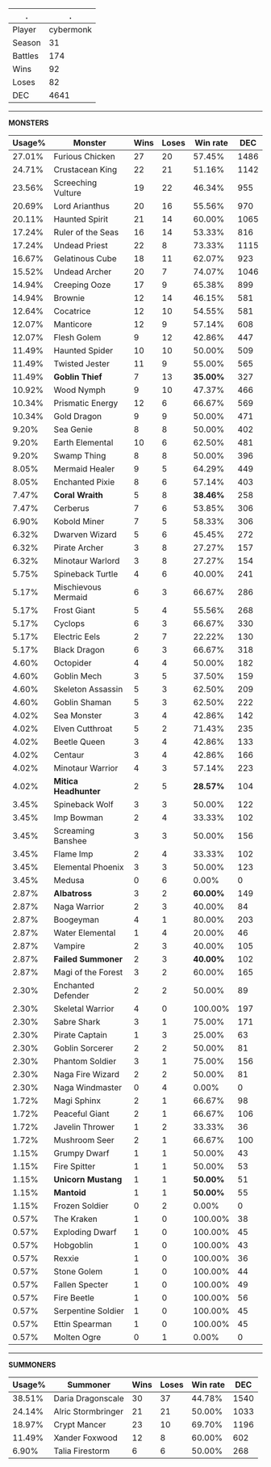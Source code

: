 .|.
|-|-
Player|cybermonk
Season|31
Battles|174
Wins|92
Loses|82
DEC|4641

---
**MONSTERS**

Usage%|Monster|Wins|Loses|Win rate|DEC|
-|-|-|-|-|-|
27.01%|Furious Chicken|27|20|57.45%|1486|
24.71%|Crustacean King|22|21|51.16%|1142|
23.56%|Screeching Vulture|19|22|46.34%|955|
20.69%|Lord Arianthus|20|16|55.56%|970|
20.11%|Haunted Spirit|21|14|60.00%|1065|
17.24%|Ruler of the Seas|16|14|53.33%|816|
17.24%|Undead Priest|22|8|73.33%|1115|
16.67%|Gelatinous Cube|18|11|62.07%|923|
15.52%|Undead Archer|20|7|74.07%|1046|
14.94%|Creeping Ooze|17|9|65.38%|899|
14.94%|Brownie|12|14|46.15%|581|
12.64%|Cocatrice|12|10|54.55%|581|
12.07%|Manticore|12|9|57.14%|608|
12.07%|Flesh Golem|9|12|42.86%|447|
11.49%|Haunted Spider|10|10|50.00%|509|
11.49%|Twisted Jester|11|9|55.00%|565|
11.49%|**Goblin Thief**|7|13|**35.00%**|327|
10.92%|Wood Nymph|9|10|47.37%|466|
10.34%|Prismatic Energy|12|6|66.67%|569|
10.34%|Gold Dragon|9|9|50.00%|471|
9.20%|Sea Genie|8|8|50.00%|402|
9.20%|Earth Elemental|10|6|62.50%|481|
9.20%|Swamp Thing|8|8|50.00%|396|
8.05%|Mermaid Healer|9|5|64.29%|449|
8.05%|Enchanted Pixie|8|6|57.14%|403|
7.47%|**Coral Wraith**|5|8|**38.46%**|258|
7.47%|Cerberus|7|6|53.85%|306|
6.90%|Kobold Miner|7|5|58.33%|306|
6.32%|Dwarven Wizard|5|6|45.45%|272|
6.32%|Pirate Archer|3|8|27.27%|157|
6.32%|Minotaur Warlord|3|8|27.27%|154|
5.75%|Spineback Turtle|4|6|40.00%|241|
5.17%|Mischievous Mermaid|6|3|66.67%|286|
5.17%|Frost Giant|5|4|55.56%|268|
5.17%|Cyclops|6|3|66.67%|330|
5.17%|Electric Eels|2|7|22.22%|130|
5.17%|Black Dragon|6|3|66.67%|318|
4.60%|Octopider|4|4|50.00%|182|
4.60%|Goblin Mech|3|5|37.50%|159|
4.60%|Skeleton Assassin|5|3|62.50%|209|
4.60%|Goblin Shaman|5|3|62.50%|222|
4.02%|Sea Monster|3|4|42.86%|142|
4.02%|Elven Cutthroat|5|2|71.43%|235|
4.02%|Beetle Queen|3|4|42.86%|133|
4.02%|Centaur|3|4|42.86%|166|
4.02%|Minotaur Warrior|4|3|57.14%|223|
4.02%|**Mitica Headhunter**|2|5|**28.57%**|104|
3.45%|Spineback Wolf|3|3|50.00%|122|
3.45%|Imp Bowman|2|4|33.33%|102|
3.45%|Screaming Banshee|3|3|50.00%|156|
3.45%|Flame Imp|2|4|33.33%|102|
3.45%|Elemental Phoenix|3|3|50.00%|123|
3.45%|Medusa|0|6|0.00%|0|
2.87%|**Albatross**|3|2|**60.00%**|149|
2.87%|Naga Warrior|2|3|40.00%|84|
2.87%|Boogeyman|4|1|80.00%|203|
2.87%|Water Elemental|1|4|20.00%|46|
2.87%|Vampire|2|3|40.00%|105|
2.87%|**Failed Summoner**|2|3|**40.00%**|102|
2.87%|Magi of the Forest|3|2|60.00%|165|
2.30%|Enchanted Defender|2|2|50.00%|89|
2.30%|Skeletal Warrior|4|0|100.00%|197|
2.30%|Sabre Shark|3|1|75.00%|171|
2.30%|Pirate Captain|1|3|25.00%|63|
2.30%|Goblin Sorcerer|2|2|50.00%|81|
2.30%|Phantom Soldier|3|1|75.00%|156|
2.30%|Naga Fire Wizard|2|2|50.00%|81|
2.30%|Naga Windmaster|0|4|0.00%|0|
1.72%|Magi Sphinx|2|1|66.67%|98|
1.72%|Peaceful Giant|2|1|66.67%|106|
1.72%|Javelin Thrower|1|2|33.33%|36|
1.72%|Mushroom Seer|2|1|66.67%|100|
1.15%|Grumpy Dwarf|1|1|50.00%|43|
1.15%|Fire Spitter|1|1|50.00%|53|
1.15%|**Unicorn Mustang**|1|1|**50.00%**|51|
1.15%|**Mantoid**|1|1|**50.00%**|55|
1.15%|Frozen Soldier|0|2|0.00%|0|
0.57%|The Kraken|1|0|100.00%|38|
0.57%|Exploding Dwarf|1|0|100.00%|45|
0.57%|Hobgoblin|1|0|100.00%|43|
0.57%|Rexxie|1|0|100.00%|36|
0.57%|Stone Golem|1|0|100.00%|44|
0.57%|Fallen Specter|1|0|100.00%|49|
0.57%|Fire Beetle|1|0|100.00%|56|
0.57%|Serpentine Soldier|1|0|100.00%|45|
0.57%|Ettin Spearman|1|0|100.00%|45|
0.57%|Molten Ogre|0|1|0.00%|0|

---
**SUMMONERS**

Usage%|Summoner|Wins|Loses|Win rate|DEC|
-|-|-|-|-|-|
38.51%|Daria Dragonscale|30|37|44.78%|1540|
24.14%|Alric Stormbringer|21|21|50.00%|1033|
18.97%|Crypt Mancer|23|10|69.70%|1196|
11.49%|Xander Foxwood|12|8|60.00%|602|
6.90%|Talia Firestorm|6|6|50.00%|268|
